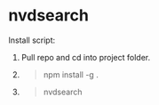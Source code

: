 # nvdsearch

Install script:
1) Pull repo and cd into project folder.
2) >npm install -g .
3) >nvdsearch